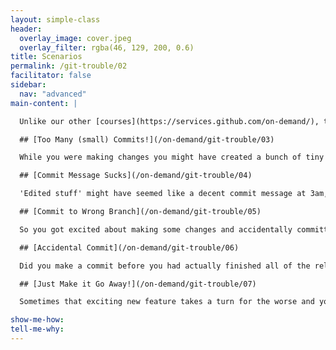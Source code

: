 ```yaml
---
layout: simple-class
header:
  overlay_image: cover.jpeg
  overlay_filter: rgba(46, 129, 200, 0.6)
title: Scenarios
permalink: /git-trouble/02
facilitator: false
sidebar:
  nav: "advanced"
main-content: |  

  Unlike our other [courses](https://services.github.com/on-demand/), this course doesn't follow a linear path and you can jump into any of the different scenarios provided. So `git` ready to learn about how to get out of trouble with a healthy dose of terrible `git` puns.

  ## [Too Many (small) Commits!](/on-demand/git-trouble/03)

  While you were making changes you might have created a bunch of tiny commits, but when it comes time to actually push your changes back to your `remote`, you want to prevent your commit history from being inundated with the 30 commits you just made. This scenario guides you through creating a more concise history.   

  ## [Commit Message Sucks](/on-demand/git-trouble/04)

  'Edited stuff' might have seemed like a decent commit message at 3am, but in hindsight, you might want to provide a _little_ more context. Covering the different commands you can use to `revert` the error of your commit message-ways, this scenario identifies how to get more descriptive.

  ## [Commit to Wrong Branch](/on-demand/git-trouble/05)

  So you got excited about making some changes and accidentally committed your changes to the wrong branch? Happens **all** the time. This scenario walks you through the steps required to successfully remove those commits and commit them to the right branch, even if you already pushed them up!

  ## [Accidental Commit](/on-demand/git-trouble/06)

  Did you make a commit before you had actually finished all of the related changes? Maybe you left one lonely little change in the working directory? Perhaps your commit included changes that were unrelated. In either case, we can fix that, just follow along and `git` out of trouble.

  ## [Just Make it Go Away!](/on-demand/git-trouble/07)

  Sometimes that exciting new feature takes a turn for the worse and you just want to make it all go away. Have no fear, we can make that happen.  

show-me-how:
tell-me-why:
---
```

